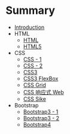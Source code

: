 # Summary

* [Introduction](README.md)
* HTML
    * [HTML](notes/html.md)
    * [HTML5](notes/html5.md)
* CSS
    * [CSS - 1](notes/css-1.md)
    * [CSS - 2](notes/css-2.md)
    * [CSS3](notes/css3.md)
    * [CSS3 FlexBox](notes/css3-flexbox.md)
    * [CSS Grid](notes/css-grid.md)
    * [CSS 响应式 Web](notes/css-responsive.md)
    * [CSS Sike](notes/css-sike.md)
* Bootstrap
    * [Bootstrap3 - 1](notes/bootstrap3-1.md)
    * [Bootstrap3 - 2](notes/bootstrap3-2.md)
    * [Bootstrap4](notes/bootstrap4.md)
